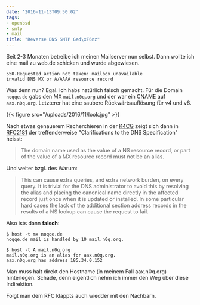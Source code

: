 ```yaml
---
date: '2016-11-13T09:50:02'
tags:
- openbsd
- smtp
- mail
title: "Reverse DNS SMTP Ged\xF6nz"
---
```


Seit 2-3 Monaten betreibe ich meinen Mailserver nun selbst. Dann wollte ich
eine mail zu web.de schicken und wurde abgewiesen.

```
550-Requested action not taken: mailbox unavailable
invalid DNS MX or A/AAAA resource record
```

Was denn nun? Egal. Ich habs natürlich falsch gemacht. Für die Domain
`noqqe.de` gabs den MX `mail.n0q.org` und der war ein CNAME auf
`aax.n0q.org`. Letzterer hat eine saubere Rückwärtsauflösung für v4 und v6.

{{< figure src="/uploads/2016/11/look.jpg" >}}

Nach etwas genauerem Recherchieren in der [K4CG](https://k4cg.org) zeigt
sich dann in [RFC2181](https://tools.ietf.org/html/rfc2181#section-10.3)
der treffenderweise "Clarifications to the DNS Specification" heisst:

> The domain name used as the value of a NS resource record, or part of the
> value of a MX resource record must not be an alias.

Und weiter bzgl. des Warum:

> This can cause extra queries, and extra network burden, on every query.
> It is trivial for the DNS administrator to avoid this by resolving the
> alias and placing the canonical name directly in the affected record just
> once when it is updated or installed.  In some particular hard cases the
> lack of the additional section address records in the results of a NS
> lookup can cause the request to fail.

Also ists dann **falsch**:

```
$ host -t mx noqqe.de
noqqe.de mail is handled by 10 mail.n0q.org.

$ host -t A mail.n0q.org
mail.n0q.org is an alias for aax.n0q.org.
aax.n0q.org has address 185.34.0.152
```

Man muss halt direkt den Hostname (in meinem Fall aax.n0q.org) hinterlegen. Schade, denn eigentlich
nehm ich immer den Weg über diese Indirektion.

Folgt man dem RFC klappts auch wiedder mit den Nachbarn.
